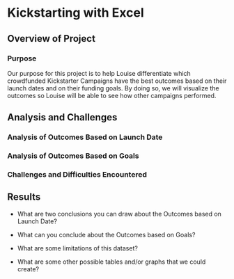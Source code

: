 # Kickstarting with Excel

## Overview of Project

### Purpose

Our purpose for this project is to help Louise differentiate which crowdfunded Kickstarter Campaigns have the best outcomes based on their launch dates and on their funding goals. By doing so, we will visualize the outcomes so Louise will be able to see how other campaigns performed.   

## Analysis and Challenges

### Analysis of Outcomes Based on Launch Date



### Analysis of Outcomes Based on Goals

### Challenges and Difficulties Encountered

## Results

- What are two conclusions you can draw about the Outcomes based on Launch Date?

- What can you conclude about the Outcomes based on Goals?

- What are some limitations of this dataset?

- What are some other possible tables and/or graphs that we could create?
